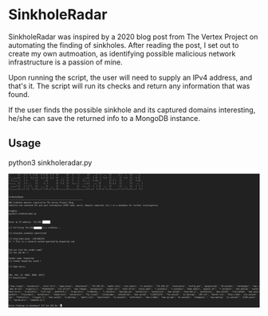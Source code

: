 # SinkholeRadar

SinkholeRadar was inspired by a 2020 blog post from The Vertex Project on automating the finding of sinkholes. 
After reading the post, I set out to create my own autmoation, as identifying possible malicious network infrastructure is 
a passion of mine. 

Upon running the script, the user will need to supply an IPv4 address, and that's it. The script will run its checks and return
any information that was found. 

If the user finds the possible sinkhole and its captured domains interesting, he/she can save the returned info to a MongoDB instance.

## Usage

python3 sinkholeradar.py


![Screenshot](https://github.com/mrippey/SinkholeRadar/blob/master/images/screenshot_cli.png) 
